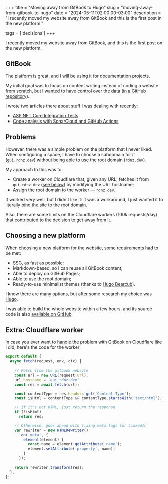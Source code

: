 +++
title = "Moving away from GitBook to Hugo"
slug = "moving-away-from-gitbook-to-hugo"
date = "2024-05-11T02:00:00-03:00"
description = "I recently moved my website away from GitBook and this is the first post in the new platform."

tags = ['decisions']
+++

I recently moved my website away from GitBook, and this is the first post on the new platform.

## GitBook

The platform is great, and I will be using it for documentation projects.

My initial goal was to focus on content writing instead of coding a website from scratch, but I wanted to have control over the data ([in a GitHub repository](https://github.com/graduenz/rdnz-dev)).

I wrote two articles there about stuff I was dealing with recently:
- [ASP.NET Core Integration Tests](/blog/asp-net-core-integration-tests)
- [Code analysis with SonarCloud and GitHub Actions](/blog/code-analysis-sonarcloud-github-actions)

## Problems

However, there was a simple problem on the platform that I never liked. When configuring a space, I have to choose a subdomain  for it (`gui.rdnz.dev`) without being able to use the root domain (`rdnz.dev`).

My approach to this was to:
- Create a worker on Cloudflare that, given any URL, fetches it from `gui.rdnz.dev` ([see below](#extra-cloudflare-worker)) by modifying the URL hostname;
- Assign the root domain to the worker &horbar; `rdnz.dev`.

It worked very well, but I didn't like it: it was a workaround, I just wanted it to literally bind the site to the root domain.

Also, there are some limits on the Cloudflare workers (100k requests/day) that contributed to the decision to get away from it.

## Choosing a new platform

When choosing a new platform for the website, some requirements had to be met:

- SSG, as fast as possible;
- Markdown-based, so I can reuse all GitBook content;
- Able to deploy on GitHub Pages;
- Able to use the root domain;
- Ready-to-use minimalist themes (thanks to [Hugo Bearcub](https://themes.gohugo.io/themes/hugo-bearcub/)).

I know there are many options, but after some research my choice was [Hugo](https://gohugo.io/).

I was able to build the whole website within a few hours, and its source code is also [available on GitHub](https://github.com/graduenz/rdnz-dev-v2).

## Extra: Cloudflare worker

In case you ever want to handle the problem with GitBook on Cloudflare like I did, here's the code for the worker:

```js
export default {
  async fetch(request, env, ctx) {

    // Fetch from the gitbook website
    const url = new URL(request.url);
    url.hostname = 'gui.rdnz.dev'
    const res = await fetch(url);

    const contentType = res.headers.get('Content-Type');
    const isHtml = contentType && contentType.startsWith('text/html');

    // If it's not HTML, just return the response
    if (!isHtml)
      return res;

    // Otherwise, goes ahead with fixing meta tags for LinkedIn
    var rewriter = new HTMLRewriter()
      .on('meta', {
        element(element) {
          const name = element.getAttribute('name');
          element.setAttribute('property', name);
        }
      });
    
    return rewriter.transform(res);
  },
};
```